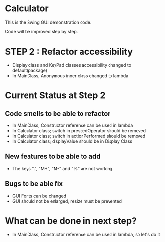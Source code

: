 # Calculator
 
This is the Swing GUI demonstration code.  

Code will be improved step by step. 

# STEP 2 : Refactor accessibility  
 - Display class and KeyPad classes accessibility changed to default(package)
 - In MainClass, Anonymous inner class changed to lambda 
  
# Current Status at Step 2  
## Code smells to be able to refactor
 - In MainClass, Constructor reference can be used in lambda 
 - In Calculator class; switch in pressedOperator should be removed
 - In Calculator class; switch in actionPerformed should be removed
 - In Calculator class; displayValue should be in Display Class 

## New features to be able to add
 - The keys ".", "M+", "M-" and "%" are not working. 

## Bugs to be able fix
 - GUI Fonts can be changed
 - GUI should not be enlarged, resize must be prevented 
   
# What can be done in next step?
 - In MainClass, Constructor reference can be used in lambda, so let's do it
